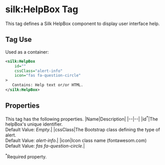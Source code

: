# silk:HelpBox Tag
This tag defines a Silk HelpBox component to display user interface help.

## Tag Use
Used as a container:
```xml
<silk:HelpBox
    id=""
    cssClass="alert-info"
    icon="fas fa-question-circle"
>
   Contains: Help text or/or HTML.
</silk:HelpBox>
```
## Properties
This tag has the following properties.
|Name|Description|
|--|--|
|id<sup>*</sup>|The helpBox's unique identifier.<br>Default Value: *Empty*.|
|cssClass|The Bootstrap class defining the type of alert.<br>Default Value: *alert-info*.|
|icon|Icon class name (fontawesom.com)<br>Default Value: *fas fa-question-circle*.|

<sup>*</sup>Required property.
